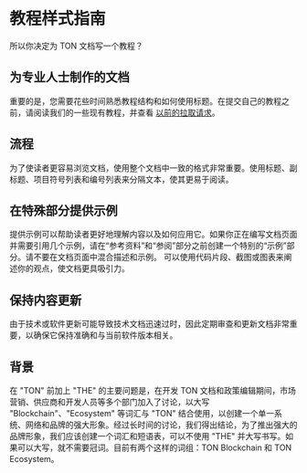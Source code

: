 # 教程样式指南

所以你决定为 TON 文档写一个教程？

## 为专业人士制作的文档

重要的是，您需要花些时间熟悉教程结构和如何使用标题。在提交自己的教程之前，请阅读我们的一些现有教程，并查看 [以前的拉取请求](https://github.com/ton-community/ton-docs/pulls?q=is%3Apr+is%3Aclosed)。

## 流程

为了使读者更容易浏览文档，使用整个文档中一致的格式非常重要。使用标题、副标题、项目符号列表和编号列表来分隔文本，使其更易于阅读。

## 在特殊部分提供示例

提供示例可以帮助读者更好地理解内容以及如何应用它。如果你正在编写文档页面并需要引用几个示例，请在“参考资料”和“参阅”部分之前创建一个特别的“示例”部分。请不要在文档页面中混合描述和示例。
可以使用代码片段、截图或图表来阐述你的观点，使文档更具吸引力。

## 保持内容更新

由于技术或软件更新可能导致技术文档迅速过时，因此定期审查和更新文档非常重要，以确保它保持准确和与当前软件版本相关。

## 背景

在 "TON" 前加上 "THE" 的主要问题是，在开发 TON 文档和政策编辑期间，市场营销、供应商和开发人员等多个部门加入了讨论，以大写 "Blockchain"、"Ecosystem" 等词汇与 "TON" 结合使用，以创建一个单一系统、网络和品牌的强大形象。经过长时间的讨论，我们得出结论，为了推出强大的品牌形象，我们应该创建一个词汇和短语表，可以不使用 "THE" 并大写书写。如果可以大写，就不需要冠词。目前有两个这样的词组：TON Blockchain 和 TON Ecosystem。
